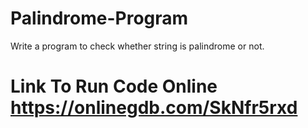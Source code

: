 # Palindrome-Program
Write a program to check whether string is palindrome or not.
# Link To Run Code Online https://onlinegdb.com/SkNfr5rxd 
